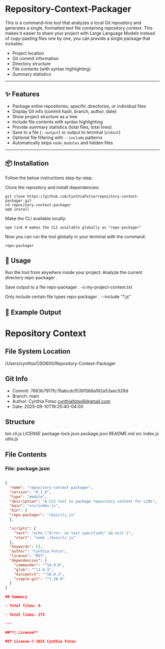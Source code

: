 # Repository-Context-Packager

This is a command-line tool that analyzes a local Git repository and generates a single, formatted text file containing repository context.
This makes it easier to share your project with Large Language Models instead of copy-pasting files one by one, you can provide a single package that includes:

- Project location
- Git commit information
- Directory structure
- File contents (with syntax highlighting)
- Summary statistics

---

## ✨ Features

- Package entire repositories, specific directories, or individual files
- Display Git info (commit hash, branch, author, date)
- Show project structure as a tree
- Include file contents with syntax highlighting
- Provide summary statistics (total files, total lines)
- Save to a file (`--output`) or output to terminal (`stdout`) 
- Optional file filtering with `--include` patterns
- Automatically skips `node_modules` and hidden files

---

## 📦 Installation
Follow the below instructions step-by-step.

Clone the repository and install dependencies:
```
git clone https://github.com/CynthiaFotso/repository-context-packager.git
cd repository-context-packager
npm install
```

Make the CLI available locally:
```
npm link # makes the CLI available globally as "repo-packager"
```

Now you can run the tool globally in your terminal with the command:
```
repo-packager
```


## 🚀 Usage
Run the tool from anywhere inside your project:
Analyze the current directory
repo-packager .

Save output to a file
repo-packager . -o my-project-context.txt

Only include certain file types
repo-packager . --include "*.js"



## 📂 Example Output

# Repository Context

## File System Location
/Users/cynthia/OSD600/Repository-Context-Packager

## Git Info

- Commit: 7663b7917fc76abcdcf5391568a192a53aec529d
- Branch: main
- Author: Cynthia Fotso <cynthiafotso8@gmail.com>
- Date: 2025-09-10T19:20:40-04:00

## Structure

  bin
    cli.js
  LICENSE
  package-lock.json
  package.json
  README.md
  src
    index.js
    utils.js

## File Contents

### File: package.json

```json

{
  "name": "repository-context-packager",
  "version": "0.1.0",
  "type": "module",
  "description": "A CLI tool to package repository content for LLMs",
  "main": "src/index.js",
  "bin": {
  "repo-packager": "/bin/cli.js"
  },

  "scripts": {
    "test": "echo \"Error: no test specified\" && exit 1",
    "start": "node ./bin/cli.js"
  },
  "keywords": [],
  "author": "Cynthia Fotso",
  "license": "MIT",
  "dependencies": {
    "commander": "^14.0.0",
    "glob": "^11.0.3",
    "minimatch": "^10.0.3",
    "simple-git": "^3.28.0"
  }
}

## Summary

- Total files: 6

- Total lines: 275

---

##**📜 License**

MIT License © 2025 Cynthia Fotso
